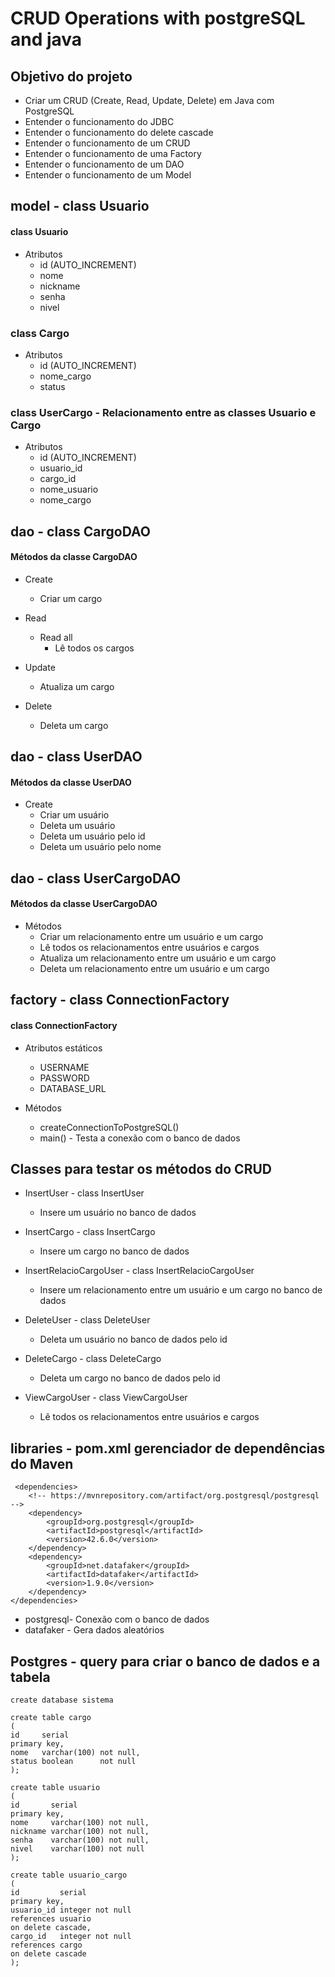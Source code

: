 # CRUD Operations with postgreSQL and java


## Objetivo do projeto
- Criar um CRUD (Create, Read, Update, Delete) em Java com PostgreSQL
- Entender o funcionamento do JDBC
- Entender o funcionamento do delete cascade
- Entender o funcionamento de um CRUD
- Entender o funcionamento de uma Factory
- Entender o funcionamento de um DAO
- Entender o funcionamento de um Model

## model - class Usuario

#### class Usuario
- Atributos
    - id (AUTO_INCREMENT)
    - nome
    - nickname
    - senha
    - nivel

### class Cargo
- Atributos
    - id (AUTO_INCREMENT)
    - nome_cargo
    - status
  
### class UserCargo - Relacionamento entre as classes Usuario e Cargo
- Atributos
    - id (AUTO_INCREMENT)
    - usuario_id
    - cargo_id
    - nome_usuario
    - nome_cargo

## dao - class CargoDAO

#### Métodos da classe CargoDAO

- Create
    - Criar um cargo

- Read
    - Read all
        - Lê todos os cargos

- Update
    - Atualiza um cargo

- Delete
    - Deleta um cargo

## dao - class UserDAO

#### Métodos da classe UserDAO

- Create
    - Criar um usuário
    - Deleta um usuário
    - Deleta um usuário pelo id
    - Deleta um usuário pelo nome

## dao - class UserCargoDAO

#### Métodos da classe UserCargoDAO

- Métodos
    - Criar um relacionamento entre um usuário e um cargo
    - Lê todos os relacionamentos entre usuários e cargos
    - Atualiza um relacionamento entre um usuário e um cargo
    - Deleta um relacionamento entre um usuário e um cargo


## factory - class ConnectionFactory

#### class ConnectionFactory
- Atributos estáticos
    - USERNAME
    - PASSWORD
    - DATABASE_URL

- Métodos
    - createConnectionToPostgreSQL()
    - main() - Testa a conexão com o banco de dados

## Classes para testar os métodos do CRUD

- InsertUser - class InsertUser
    - Insere um usuário no banco de dados

- InsertCargo - class InsertCargo
    - Insere um cargo no banco de dados

- InsertRelacioCargoUser - class InsertRelacioCargoUser
    - Insere um relacionamento entre um usuário e um cargo no banco de dados

- DeleteUser - class DeleteUser
    - Deleta um usuário no banco de dados pelo id

- DeleteCargo - class DeleteCargo
    - Deleta um cargo no banco de dados pelo id

- ViewCargoUser - class ViewCargoUser
    - Lê todos os relacionamentos entre usuários e cargos

## libraries - pom.xml gerenciador de dependências do Maven

     <dependencies>
        <!-- https://mvnrepository.com/artifact/org.postgresql/postgresql -->
        <dependency>
            <groupId>org.postgresql</groupId>
            <artifactId>postgresql</artifactId>
            <version>42.6.0</version>
        </dependency>
        <dependency>
            <groupId>net.datafaker</groupId>
            <artifactId>datafaker</artifactId>
            <version>1.9.0</version>
        </dependency>
    </dependencies>

- postgresql- Conexão com o banco de dados
- datafaker - Gera dados aleatórios

## Postgres - query para criar o banco de dados e a tabela
    create database sistema

    create table cargo
    (
    id     serial
    primary key,
    nome   varchar(100) not null,
    status boolean      not null
    );

    create table usuario
    (
    id       serial
    primary key,
    nome     varchar(100) not null,
    nickname varchar(100) not null,
    senha    varchar(100) not null,
    nivel    varchar(100) not null
    );

    create table usuario_cargo
    (
    id         serial
    primary key,
    usuario_id integer not null
    references usuario
    on delete cascade,
    cargo_id   integer not null
    references cargo
    on delete cascade
    );